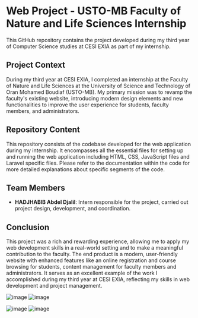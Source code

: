 # Web Project - USTO-MB Faculty of Nature and Life Sciences Internship
This GitHub repository contains the project developed during my third year of Computer Science studies at CESI EXIA as part of my internship.

## Project Context
During my third year at CESI EXIA, I completed an internship at the Faculty of Nature and Life Sciences at the University of Science and Technology of Oran Mohamed Boudiaf (USTO-MB). My primary mission was to revamp the faculty's existing website, introducing modern design elements and new functionalities to improve the user experience for students, faculty members, and administrators.

## Repository Content
This repository consists of the codebase developed for the web application during my internship. It encompasses all the essential files for setting up and running the web application including HTML, CSS, JavaScript files and Laravel specific files. Please refer to the documentation within the code for more detailed explanations about specific segments of the code.

## Team Members
- **HADJHABIB Abdel Djalil**: Intern responsible for the project, carried out project design, development, and coordination.

## Conclusion
This project was a rich and rewarding experience, allowing me to apply my web development skills in a real-world setting and to make a meaningful contribution to the faculty. The end product is a modern, user-friendly website with enhanced features like an online registration and course browsing for students, content management for faculty members and administrators. It serves as an excellent example of the work I accomplished during my third year at CESI EXIA, reflecting my skills in web development and project management.


![image](https://github.com/jalilhadjhabib/USTO-Web-Project/assets/101253359/9668042f-097f-4879-849f-38c899fd55ed)
![image](https://github.com/jalilhadjhabib/USTO-Web-Project/assets/101253359/d6e41197-19a0-4755-af93-736cc69eff9d)

![image](https://github.com/jalilhadjhabib/USTO-Web-Project/assets/101253359/54020156-50a4-4a1a-92b9-9e2b88e11599)
![image](https://github.com/jalilhadjhabib/USTO-Web-Project/assets/101253359/03b50d9f-e717-462a-b775-bd1785530dae)
